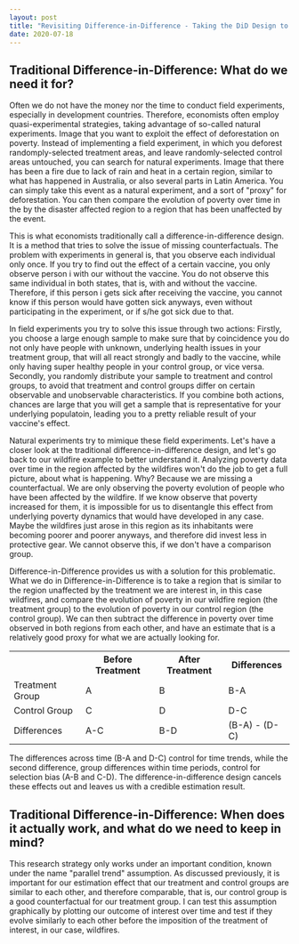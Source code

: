 ```yaml
---
layout: post
title: "Revisiting Difference-in-Difference - Taking the DiD Design to a next level ?"
date: 2020-07-18
---
```


## Traditional Difference-in-Difference: What do we need it for? 

Often we do not have the money nor the time to conduct field experiments, especially in development countries. Therefore, economists often employ quasi-experimental strategies, taking advantage of so-called natural experiments. Image that you want to exploit the effect of deforestation on poverty. Instead of implementing a field experiment, in which you deforest randomply-selected treatment areas, and leave randomly-selected control areas untouched, you can search for natural experiments. Image that there has been a fire due to lack of rain and heat in a certain region, similar to what has happened in Australia, or also several parts in Latin America. You can simply take this event as a natural experiment, and a sort of "proxy" for deforestation. You can then compare the evolution of poverty over time in the by the disaster affected region to a region that has been unaffected by the event. 

This is what economists traditionally call a difference-in-difference design. It is a method that tries to solve the issue of missing counterfactuals. The problem with experiments in general is, that you observe each individual only once. If you try to find out the effect of a certain vaccine, you only observe person i with our without the vaccine. You do not observe this same individual in both states, that is, with and without the vaccine. Therefore, if this person i gets sick after receiving the vaccine, you cannot know if this person would have gotten sick anyways, even without participating in the experiment, or if s/he got sick due to that. 

In field experiments you try to solve this issue through two actions: Firstly, you choose a large enough sample to make sure that by coincidence you do not only have people with unknown, underlying health issues in your treatment group, that will all react strongly and badly to the vaccine, while only having super healthy people in your control group, or vice versa. Secondly, you randomly distribute your sample to treatment and control groups, to avoid that treatment and control groups differ on certain observable and unobservable characteristics. If you combine both actions, chances are large that you will get a sample that is representative for your underlying populatoin, leading you to a pretty reliable result of your vaccine's effect. 

Natural experiments try to mimique these field experiments. Let's have a closer look at the traditional difference-in-difference design, and let's go back to our wildfire example to better understand it. Analyzing poverty data over time in the region affected by the wildfires won't do the job to get a full picture, about what is happening. Why? Because we are missing a counterfactual. We are only observing the poverty evolution of people who have been affected by the wildfire. If we know observe that poverty increased for them, it is impossible for us to disentangle this effect from underlying poverty dynamics that would have developed in any case. Maybe the wildfires just arose in this region as its inhabitants were becoming poorer and poorer anyways, and therefore did invest less in protective gear. We cannot observe this, if we don't have a comparison group. 

Difference-in-Difference provides us with a solution for this problematic. What we do in Difference-in-Difference is to take a region that is similar to the region unaffected by the treatment we are interest in, in this case wildfires, and compare the evolution of poverty in our wildfire region (the treatment group) to the evolution of poverty in our control region (the control group). We can then subtract the difference in poverty over time observed in both regions from each other, and have an estimate that is a relatively good proxy for what we are actually looking for. 

<table align="center">
  <tr><th align="center"></th><th align="center">Before Treatment</th><th align="center">After Treatment</th><th align="center">Differences</th></tr>
  <tr><td>Treatment Group</td><td>A</td><td>B</td><td>B-A</td></tr>
  <tr><td>Control Group</td><td>C</td><td>D</td><td>D-C</td></tr>
  <tr><td>Differences</td><td>A-C</td><td>B-D</td><td>(B-A) - (D-C)</td></tr>
</table>

The differences across time (B-A and D-C) control for time trends, while the second difference, group differences within time periods, control for selection bias (A-B and C-D). The difference-in-difference design cancels these effects out and leaves us with a credible estimation result. 

## Traditional Difference-in-Difference: When does it actually work, and what do we need to keep in mind? 

This research strategy only works under an important condition, known under the name "parallel trend" assumption. As discussed previously, it is important for our estimation effect that our treatment and control groups are similar to each other, and therefore comparable, that is, our control group is a good counterfactual for our treatment group. I can test this assumption graphically by plotting our outcome of interest over time and test if they evolve similarly to each other before the imposition of the treatment of interest, in our case, wildfires.  


